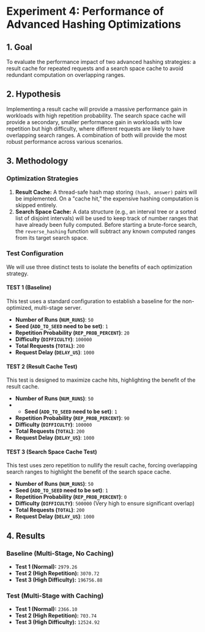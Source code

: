 # Experiment 4: Performance of Advanced Hashing Optimizations

## 1. Goal
To evaluate the performance impact of two advanced hashing strategies: a result cache for repeated requests and a search space cache to avoid redundant computation on overlapping ranges.

## 2. Hypothesis
Implementing a result cache will provide a massive performance gain in workloads with high repetition probability. The search space cache will provide a secondary, smaller performance gain in workloads with low repetition but high difficulty, where different requests are likely to have overlapping search ranges. A combination of both will provide the most robust performance across various scenarios.

## 3. Methodology

### Optimization Strategies
1.  **Result Cache:** A thread-safe hash map storing `(hash, answer)` pairs will be implemented. On a "cache hit," the expensive hashing computation is skipped entirely.
2.  **Search Space Cache:** A data structure (e.g., an interval tree or a sorted list of disjoint intervals) will be used to keep track of number ranges that have already been fully computed. Before starting a brute-force search, the `reverse_hashing` function will subtract any known computed ranges from its target search space.

### Test Configuration
We will use three distinct tests to isolate the benefits of each optimization strategy.

#### TEST 1 (Baseline)
This test uses a standard configuration to establish a baseline for the non-optimized, multi-stage server.
* **Number of Runs (`NUM_RUNS`)**: `50`
* **Seed (`ADD_TO_SEED` need to be set)**: `1`
* **Repetition Probability (`REP_PROB_PERCENT`)**: `20`
* **Difficulty (`DIFFICULTY`)**: `100000`
* **Total Requests (`TOTAL`)**: `200`
* **Request Delay (`DELAY_US`)**: `1000`

#### TEST 2 (Result Cache Test)
This test is designed to maximize cache hits, highlighting the benefit of the result cache.
* **Number of Runs (`NUM_RUNS`)**: `50`
* * **Seed (`ADD_TO_SEED` need to be set)**: `1`
* **Repetition Probability (`REP_PROB_PERCENT`)**: `90`
* **Difficulty (`DIFFICULTY`)**: `100000`
* **Total Requests (`TOTAL`)**: `200`
* **Request Delay (`DELAY_US`)**: `1000`

#### TEST 3 (Search Space Cache Test)
This test uses zero repetition to nullify the result cache, forcing overlapping search ranges to highlight the benefit of the search space cache.
* **Number of Runs (`NUM_RUNS`)**: `50`
* **Seed (`ADD_TO_SEED` need to be set)**: `1`
* **Repetition Probability (`REP_PROB_PERCENT`)**: `0`
* **Difficulty (`DIFFICULTY`)**: `500000` (Very high to ensure significant overlap)
* **Total Requests (`TOTAL`)**: `200`
* **Request Delay (`DELAY_US`)**: `1000`

## 4. Results

### Baseline (Multi-Stage, No Caching)
* **Test 1 (Normal):** `2979.26`
* **Test 2 (High Repetition):** `3070.72`
* **Test 3 (High Difficulty):** `196756.88`

### Test (Multi-Stage with Caching)
* **Test 1 (Normal):** `2366.10`
* **Test 2 (High Repetition):** `703.74`
* **Test 3 (High Difficulty):** `12524.92`